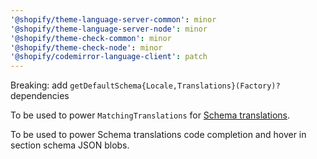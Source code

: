 ```yaml
---
'@shopify/theme-language-server-common': minor
'@shopify/theme-language-server-node': minor
'@shopify/theme-check-common': minor
'@shopify/theme-check-node': minor
'@shopify/codemirror-language-client': patch
---
```


Breaking: add `getDefaultSchema{Locale,Translations}(Factory)?` dependencies

To be used to power `MatchingTranslations` for [Schema translations](https://shopify.dev/docs/themes/architecture/locales/schema-locale-files).

To be used to power Schema translations code completion and hover in section schema JSON blobs.
